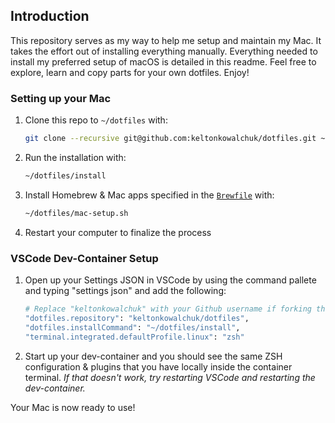 ## Introduction

This repository serves as my way to help me setup and maintain my Mac. It takes the effort out of installing everything manually. Everything needed to install my preferred setup of macOS is detailed in this readme. Feel free to explore, learn and copy parts for your own dotfiles. Enjoy!

### Setting up your Mac

1. Clone this repo to `~/dotfiles` with:

    ```zsh
    git clone --recursive git@github.com:keltonkowalchuk/dotfiles.git ~/dotfiles
    ```

2. Run the installation with:

    ```zsh
    ~/dotfiles/install
    ```

3. Install Homebrew & Mac apps specified in the [`Brewfile`](./Brewfile) with:

    ```zsh
    ~/dotfiles/mac-setup.sh
    ```

4. Restart your computer to finalize the process

### VSCode Dev-Container Setup

1. Open up your Settings JSON in VSCode by using the command pallete and typing "settings json" and add the following:

    ```zsh
    # Replace "keltonkowalchuk" with your Github username if forking this repo
    "dotfiles.repository": "keltonkowalchuk/dotfiles", 
    "dotfiles.installCommand": "~/dotfiles/install",
    "terminal.integrated.defaultProfile.linux": "zsh"
    ```

2. Start up your dev-container and you should see the same ZSH configuration & plugins that you have locally inside the container terminal. _If that doesn't work, try restarting VSCode and restarting the dev-container._

Your Mac is now ready to use!



